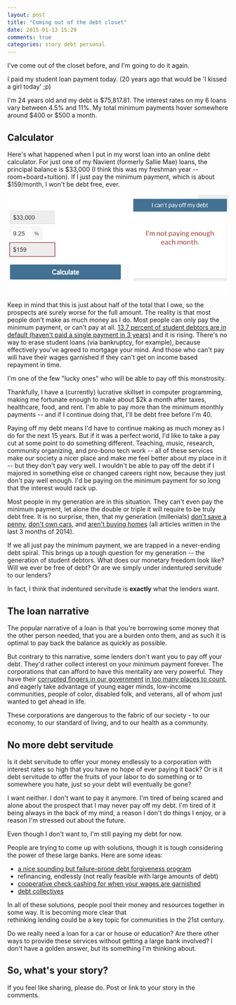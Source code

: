 ```yaml
---
layout: post
title: "Coming out of the debt closet"
date: 2015-01-13 15:29
comments: true
categories: story debt personal
---
```

I've come out of the closet before, and I'm going to do it again. 

I paid my student loan payment today. (20 years ago that would be 'I kissed a girl today' ;p) 

I'm 24 years old and my debt is $75,817.81. The interest rates on my 6 loans vary between 4.5% and 11%. My total minimum payments hover somewhere around $400 or $500 a month. 

## Calculator 
Here's what happened when I put in my worst loan into an online
debt calculator. For just one of my Navient (formerly Sallie Mae) loans, the
principal balance is $33,000 (I think this was my freshman year -- room+board+tuition). If I just pay the minimum payment, which is about
$159/month, I won't be debt free, ever.  


![mydebt1](/images/blog/mydebt1.png)

Keep in mind that this is just about half of the total
that I owe, so the prospects are surely worse for the full amount. The reality
is that most people don't make as much money as I do. Most people can only pay
the minimum payment, or can't pay at all. [13.7 percent of student debtors are
in default (haven't paid a single payment in 3
years)](http://www.ticas.org/files/pub//CDR_2014_NR.pdf) and it is rising.
There's no way to erase student loans (via bankruptcy, for example), because
effectively you've agreed to mortgage your mind. And those who can't pay will
have their wages garnished if they can't get on income based repayment in time.

I'm one of the few "lucky ones" who will be able to pay off this monstrosity. 

Thankfully, I have a (currently) lucrative skillset in computer programming,
making me fortunate enough to make about $2k a month after taxes, healthcare,
food, and rent.  I'm able to pay more than the minimum monthly payments -- and
if I continue doing that, I'll be debt free before I'm 40.  
 
Paying off my debt means I'd have to continue making as much money as I do for
the next 15 years. But if it was a perfect world, I'd like to take a pay cut at
some point to do something different. Teaching, music, research, community organizing, and pro-bono tech
work -- all of these services make our society a nicer place and make me feel better
about my place in it -- but they don't pay very well.  I wouldn't be able to pay off the debt if I majored in something else or
changed careers right now, because they just don't pay well enough.  I'd be
paying on the minimum payment for so long that the interest would rack up.

Most people in my generation are in this situation. They can't even pay the minimum payment, let
alone the double or triple it will require to be truly debt free. It is no
surprise, then, that my generation (millenials) [don't save a
penny](http://money.cnn.com/2014/11/10/pf/millennials-negative-savings/),
[don't own
cars](http://www.washingtonpost.com/blogs/wonkblog/wp/2014/10/14/the-many-reasons-millennials-are-shunning-cars/),
and [aren't buying homes](http://www.cnbc.com/id/102252789) (all articles written
in the last 3 months of 2014). 

If we all just pay the minimum payment, we are trapped in a never-ending debt
spiral.  This brings up a tough question for my generation -- the generation of
student debtors. What does our monetary freedom look like? Will we ever be free
of debt? Or are we simply under indentured servitude to our lenders?

In fact, I think that indentured servitude is **exactly** what the lenders want.

## The loan narrative
The popular narrative of a loan is that you're borrowing
some money that the other person needed, that you are a burden onto them, and
as such it is optimal to pay back the balance as quickly as possible. 

But contrary to this narrative, some lenders don't want you to pay off your debt. They'd
rather collect interest on your minimum payment forever.  The corporations that
can afford to have this mentality are very powerful. They have
their [corrupted fingers in our
government](http://www.npr.org/2014/09/26/351520037/former-fed-bank-examiner-says-secret-tapes-show-fed-leniency)
[in too many places to
count](http://www.wsws.org/en/articles/2014/07/12/cori-j12.html), and eagerly
take advantage of young eager minds, low-income communities, people of color, disabled folk, and
veterans, all of whom just wanted to get ahead in life.

These corporations are dangerous to the fabric of our
society - to our economy, to our standard of living, and to our health as a community.

## No more debt servitude

Is it debt servitude to offer your money endlessly to a corporation with
interest rates so high that you have no hope of ever paying it back? Or is it
debt servitude to offer the fruits of your labor to do something or to somewhere you hate,
just so your debt will eventually be gone? 

I want neither. I don't want to pay it anymore. I'm tired of being scared and alone about the
prospect that I may never pay off my debt. I'm tired of it being always in the
back of my mind, a reason I don't do things I enjoy, or a reason I'm stressed
out about the future. 

Even though I don't want to, I'm still paying my debt for now. 

People are trying to come up with solutions, though it is tough considering the power of these large banks. Here are some ideas:

  - [a nice sounding but failure-prone debt forgiveness program](http://www.nationaljournal.com/next-america/education/the-problem-with-student-loan-forgiveness-20140421)
  - refinancing, endlessly (not really feasible with large amounts of debt)
  - [cooperative check cashing for when your wages are garnished](https://www.cca.edu/news/2009/common-cents-cca-students-take-predatory-lending-oakland)
  - [debt collectives](http://debtcollective.org)

In all of these solutions, people pool their money and resources together in
some way. It is becoming more clear that   
rethinking lending could be a key topic for communities in the 21st century.

Do we really need a loan for a car or
house or education? Are there other ways to provide these services without getting a
large bank involved? I don't have a golden answer, but its something I'm thinking about.

## So, what's your story?
If you feel like sharing, please do. Post or link to your story in the comments.





